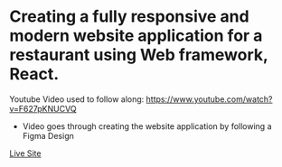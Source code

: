 # Creating a fully responsive and modern website application for a restaurant using Web framework, React.

Youtube Video used to follow along: https://www.youtube.com/watch?v=F627pKNUCVQ
- Video goes through creating the website application by following a Figma Design

[Live Site](https://jesus711.github.io/Modern-Restaurant-Application/)
